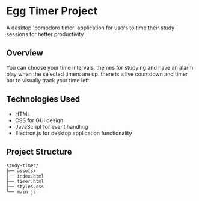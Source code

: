 # Egg Timer Project

A desktop 'pomodoro timer' application for users to time their study sessions for better productivity


## Overview

You can choose your time intervals, themes for studying and have an alarm play when the selected timers are up. there is a live countdown and timer bar to visually track your time left.


## Technologies Used

- HTML
- CSS for GUI design
- JavaScript for event handling
- Electron.js for desktop application functionality


## Project Structure

```
study-timer/
├── assets/
├── index.html
├── timer.html
├── styles.css
└── main.js
```
